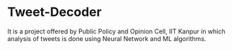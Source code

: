 # Tweet-Decoder
It is a project offered by Public Policy and  Opinion Cell, IIT Kanpur in which analysis of tweets is done using Neural Network and ML algorithms.
